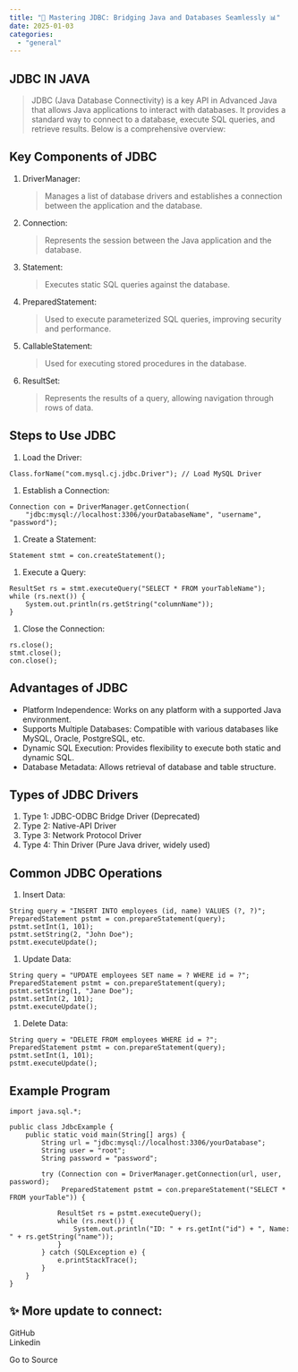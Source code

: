 ```yaml
---
title: "🚀 Mastering JDBC: Bridging Java and Databases Seamlessly 📊"
date: 2025-01-03
categories: 
  - "general"
---
```


## JDBC IN JAVA

> JDBC (Java Database Connectivity) is a key API in Advanced Java that allows Java applications to interact with databases. It provides a standard way to connect to a database, execute SQL queries, and retrieve results. Below is a comprehensive overview:

## Key Components of JDBC

1. DriverManager:
    
    > Manages a list of database drivers and establishes a connection between the application and the database.
    
2. Connection:
    
    > Represents the session between the Java application and the database.
    
3. Statement:
    
    > Executes static SQL queries against the database.
    
4. PreparedStatement:
    
    > Used to execute parameterized SQL queries, improving security and performance.
    
5. CallableStatement:
    
    > Used for executing stored procedures in the database.
    
6. ResultSet:
    
    > Represents the results of a query, allowing navigation through rows of data.
    

## Steps to Use JDBC

1. Load the Driver:

```
Class.forName("com.mysql.cj.jdbc.Driver"); // Load MySQL Driver
```

1. Establish a Connection:

```
Connection con = DriverManager.getConnection(
    "jdbc:mysql://localhost:3306/yourDatabaseName", "username", "password");
```

1. Create a Statement:

```
Statement stmt = con.createStatement();
```

1. Execute a Query:

```
ResultSet rs = stmt.executeQuery("SELECT * FROM yourTableName");
while (rs.next()) {
    System.out.println(rs.getString("columnName"));
}
```

1. Close the Connection:

```
rs.close();
stmt.close();
con.close();
```

## Advantages of JDBC

- Platform Independence: Works on any platform with a supported Java environment.
- Supports Multiple Databases: Compatible with various databases like MySQL, Oracle, PostgreSQL, etc.
- Dynamic SQL Execution: Provides flexibility to execute both static and dynamic SQL.
- Database Metadata: Allows retrieval of database and table structure.

## Types of JDBC Drivers

1. Type 1: JDBC-ODBC Bridge Driver (Deprecated)
2. Type 2: Native-API Driver
3. Type 3: Network Protocol Driver
4. Type 4: Thin Driver (Pure Java driver, widely used)

## Common JDBC Operations

1. Insert Data:

```
String query = "INSERT INTO employees (id, name) VALUES (?, ?)";
PreparedStatement pstmt = con.prepareStatement(query);
pstmt.setInt(1, 101);
pstmt.setString(2, "John Doe");
pstmt.executeUpdate();
```

1. Update Data:

```
String query = "UPDATE employees SET name = ? WHERE id = ?";
PreparedStatement pstmt = con.prepareStatement(query);
pstmt.setString(1, "Jane Doe");
pstmt.setInt(2, 101);
pstmt.executeUpdate();
```

1. Delete Data:

```
String query = "DELETE FROM employees WHERE id = ?";
PreparedStatement pstmt = con.prepareStatement(query);
pstmt.setInt(1, 101);
pstmt.executeUpdate();

```

## Example Program

```
import java.sql.*;

public class JdbcExample {
    public static void main(String[] args) {
        String url = "jdbc:mysql://localhost:3306/yourDatabase";
        String user = "root";
        String password = "password";

        try (Connection con = DriverManager.getConnection(url, user, password);
             PreparedStatement pstmt = con.prepareStatement("SELECT * FROM yourTable")) {

            ResultSet rs = pstmt.executeQuery();
            while (rs.next()) {
                System.out.println("ID: " + rs.getInt("id") + ", Name: " + rs.getString("name"));
            }
        } catch (SQLException e) {
            e.printStackTrace();
        }
    }
}
```

## ✨ More update to connect:

GitHub  
Linkedin

Go to Source
